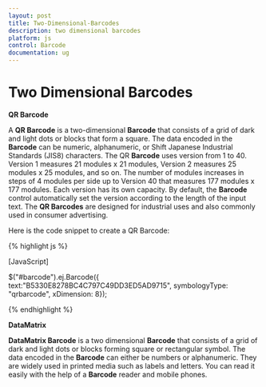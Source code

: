 ```yaml
---
layout: post
title: Two-Dimensional-Barcodes
description: two dimensional barcodes
platform: js
control: Barcode
documentation: ug
---
```


# Two Dimensional Barcodes

**QR Barcode**

A **QR Barcode** is a two-dimensional **Barcode** that consists of a grid of dark and light dots or blocks that form a square. The data encoded in the **Barcode** can be numeric, alphanumeric, or Shift Japanese Industrial Standards (JIS8) characters. The QR **Barcode** uses version from 1 to 40. Version 1 measures 21 modules x 21 modules, Version 2 measures 25 modules x 25 modules, and so on. The number of modules increases in steps of 4 modules per side up to Version 40 that measures 177 modules x 177 modules. Each version has its own capacity. By default, the **Barcode** control automatically set the version according to the length of the input text. The **QR Barcodes** are designed for industrial uses and also commonly used in consumer advertising.

Here is the code snippet to create a QR Barcode:



{% highlight js %}

[JavaScript]

$("#barcode").ej.Barcode({ text:"B5330E8278BC4C797C49DD3ED5AD9715", symbologyType: "qrbarcode", xDimension: 8});



{% endhighlight %}

**DataMatrix**

**DataMatrix Barcode** is a two dimensional **Barcode** that consists of a grid of dark and light dots or blocks forming square or rectangular symbol. The data encoded in the **Barcode** can either be numbers or alphanumeric. They are widely used in printed media such as labels and letters. You can read it easily with the help of a **Barcode** reader and mobile phones.

